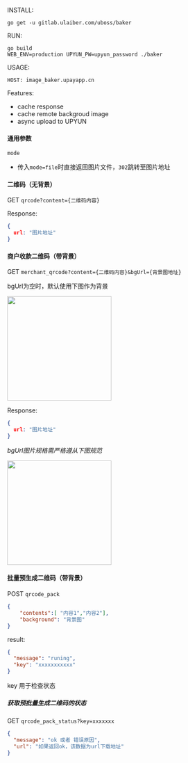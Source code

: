 INSTALL:

`go get -u gitlab.ulaiber.com/uboss/baker`

RUN:

```shell
go build
WEB_ENV=production UPYUN_PW=upyun_password ./baker
```

USAGE:

`HOST: image_baker.upayapp.cn`

Features:

- cache response
- cache remote backgroud image
- async upload to UPYUN

#### 通用参数

`mode`

- 传入`mode=file`时直接返回图片文件，`302`跳转至图片地址

#### 二维码（无背景）

GET `qrcode?content={二维码内容}`

Response:

```json
{
  url: "图片地址"
}
```

#### 商户收款二维码（带背景）

GET `merchant_qrcode?content={二维码内容}&bgUrl={背景图地址}`

bgUrl为空时，默认使用下图作为背景

<img src="http://ssobu.b0.upaiyun.com/platform/qr_code_bk_image/fe929bbce4397618523da8660f557c59.png-w320" width='240'></img>

Response:

```json
{
  url: "图片地址"
}
```

*bgUrl图片规格需严格遵从下图规范*

<img src="http://admin.upayapp.cn/assets/store-a32b519f9dafcc668e9ccfd5cf84590c06395555c86d61506dc61c934921727f.jpg" width='240'> </img>

#### 批量预生成二维码（带背景）

POST `qrcode_pack`

```json
{
	"contents":[ "内容1","内容2"],
	"background": "背景图"
}
```

result:

```json
{
  "message": "runing",
  "key": "xxxxxxxxxxx"
}
```

key 用于检查状态

##### 获取预批量生成二维码的状态

GET `qrcode_pack_status?key=xxxxxxx`

```json
{
  "message": "ok 或者 错误原因",
  "url": "如果返回ok，该数据为url下载地址"
}
```
